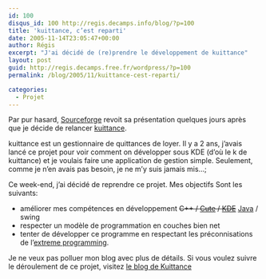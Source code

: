 ```yaml
---
id: 100
disqus_id: 100 http://regis.decamps.info/blog/?p=100
title: 'kuittance, c’est reparti'
date: 2005-11-14T23:05:47+00:00
author: Régis
excerpt: "J'ai décidé de (re)prendre le développement de kuittance"
layout: post
guid: http://regis.decamps.free.fr/wordpress/?p=100
permalink: /blog/2005/11/kuittance-cest-reparti/

categories:
  - Projet
---
```

Par pur hasard, [Sourceforge](http://sourceforge.net) revoit sa présentation quelques jours après que je décide de relancer [kuittance](http://sourceforge.net/projects/kuittance).

kuittance est un gestionnaire de quittances de loyer. Il y a 2 ans, j’avais lancé ce projet pour voir comment on développer sous KDE (d’où le k de kuittance) et je voulais faire une application de gestion simple. Seulement, comme je n’en avais pas besoin, je ne m’y suis jamais mis…;

Ce week-end, j’ai décidé de reprendre ce projet. Mes objectifs Sont les suivants:

  * améliorer mes compétences en développement <strike>C++ / [Cute](http://www.trolltech.com/products/qt/index.html) / [KDE](http://www.kde.org/)</strike> [Java](http://java.sun.com) / swing
  * respecter un modèle de programmation en couches bien net
  * tenter de développer ce programme en respectant les préconnisations de l’[extreme programming](http://http://www.extremeprogramming.org/).

Je ne veux pas polluer mon blog avec plus de détails. Si vous voulez suivre le déroulement de ce projet, visitez [le blog de Kuittance](http://kuittance.blogspot.com/)

